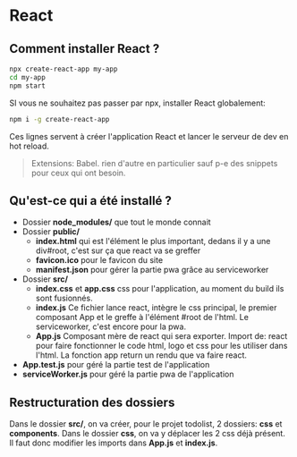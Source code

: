 # React

## Comment installer React ?
```bash
npx create-react-app my-app
cd my-app
npm start
```
SI vous ne souhaitez pas passer par npx, installer React globalement:
```bash
npm i -g create-react-app 
```

Ces lignes servent à créer l'application React et lancer le serveur de dev en hot reload.

> Extensions: Babel. rien d'autre en particulier sauf p-e des snippets pour ceux qui ont besoin.

## Qu'est-ce qui a été installé ?

- Dossier **node_modules/** que tout le monde connait
- Dossier **public/**
	- **index.html** qui est l'élément le plus important, dedans il y a une div#root, c'est sur ça que react va se greffer
	- **favicon.ico** pour le favicon du site
	- **manifest.json** pour gérer la partie pwa grâce au serviceworker
- Dossier **src/** 
	-  **index.css** et **app.css** css pour l'application, au moment du build ils sont fusionnés.
	-  **index.js** Ce fichier lance react, intègre le css principal, le premier composant App et le greffe à l'élément #root de l'html. Le serviceworker, c'est encore pour la pwa.
	- **App.js** Composant mère de react qui sera exporter. Import de: react pour faire fonctionner le code html, logo et css pour les utiliser dans l'html. La fonction app return un rendu que va faire react.
- **App.test.js** pour géré la partie test de l'application
- **serviceWorker.js** pour géré la partie pwa de l'application

## Restructuration des dossiers

Dans le dossier **src/**, on va créer, pour le projet todolist, 2 dossiers: **css** et **components**.
Dans le dossier **css**, on va y déplacer les 2 css déjà présent. Il faut donc modifier les imports dans **App.js** et **index.js**.